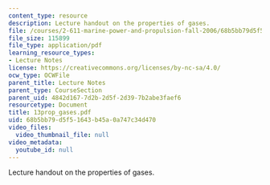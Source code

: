 ```yaml
---
content_type: resource
description: Lecture handout on the properties of gases.
file: /courses/2-611-marine-power-and-propulsion-fall-2006/68b5bb79d5f51643b45a0a747c34d470_13prop_gases.pdf
file_size: 115899
file_type: application/pdf
learning_resource_types:
- Lecture Notes
license: https://creativecommons.org/licenses/by-nc-sa/4.0/
ocw_type: OCWFile
parent_title: Lecture Notes
parent_type: CourseSection
parent_uid: 4842d167-7d2b-2d5f-2d39-7b2abe3faef6
resourcetype: Document
title: 13prop_gases.pdf
uid: 68b5bb79-d5f5-1643-b45a-0a747c34d470
video_files:
  video_thumbnail_file: null
video_metadata:
  youtube_id: null
---
```

Lecture handout on the properties of gases.